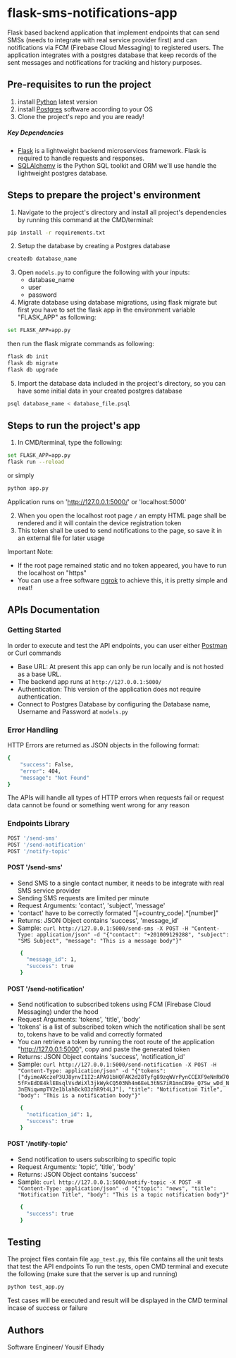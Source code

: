 # flask-sms-notifications-app
Flask based backend application that implement endpoints that can send SMSs (needs to integrate with real service provider first) and can notifications via FCM (Firebase Cloud Messaging) to registered users.
The application integrates with a postgres database that keep records of the sent messages and notifications for tracking and history purposes.

## Pre-requisites to run the project
1. install [Python](https://www.python.org/downloads/release) latest version
2. install [Postgres](https://www.postgresql.org/download/) software according to your OS
3. Clone the project's repo and you are ready!

##### Key Dependencies
- [Flask](http://flask.pocoo.org/) is a lightweight backend microservices framework. Flask is required to handle requests and responses.
- [SQLAlchemy](https://www.sqlalchemy.org/) is the Python SQL toolkit and ORM we'll use handle the lightweight postgres database.

## Steps to prepare the project's environment
1. Navigate to the project's directory and install all project's dependencies by running this command at the CMD/terminal:
```bash
pip install -r requirements.txt
```
2. Setup the database by creating a Postgres database
```bash
createdb database_name
 ```
3. Open `models.py` to configure the following with your inputs:
    - database_name
    - user
    - password
4. Migrate database using database migrations, using flask migrate
   but first you have to set the flask app in the environment variable "FLASK_APP" as following:
```bash
set FLASK_APP=app.py
```
  then run the flask migrate commands as following:
```bash
flask db init
flask db migrate
flask db upgrade
```
5. Import the database data included in the project's directory, so you can have some initial data in your created postgres database
```bash
psql database_name < database_file.psql
```

## Steps to run the project's app
1. In CMD/terminal, type the following:
```bash
set FLASK_APP=app.py
flask run --reload
```
or simply
```bash
python app.py
```
Application runs on 'http://127.0.0.1:5000/' or 'localhost:5000'

2. When you open the localhost root page `/` an empty HTML page shall be rendered and it will contain the device registration token
3. This token shall be used to send notifications to the page, so save it in an external file for later usage

Important Note:
* If the root page remained static and no token appeared, you have to run the localhost on "https"
* You can use a free software [ngrok](https://ngrok.com/) to achieve this, it is pretty simple and neat!

## APIs Documentation
### Getting Started
In order to execute and test the API endpoints, you can user either [Postman](https://www.postman.com/downloads/) or Curl commands
- Base URL: At present this app can only be run locally and is not hosted as a base URL. 
- The backend app runs at `http://127.0.0.1:5000/`
- Authentication: This version of the application does not require authentication.
- Connect to Postgres Database by configuring the Database name, Username and Password at `models.py`

### Error Handling
HTTP Errors are returned as JSON objects in the following format:
```bash
{
    "success": False,
    "error": 404,
    "message": "Not Found"
}
```
The APIs will handle all types of HTTP errors when requests fail or request data cannot be found or something went wrong for any reason

### Endpoints Library

```bash
POST '/send-sms'
POST '/send-notification'
POST '/notify-topic'
```

#### POST '/send-sms'
- Send SMS to a single contact number, it needs to be integrate with real SMS service provider
- Sending SMS requests are limited per minute
- Request Arguments: 'contact', 'subject', 'message'
- 'contact' have to be correctly formated "[+country_code].*[number]"
- Returns: JSON Object contains 'success', 'message_id'
- Sample: `curl http://127.0.0.1:5000/send-sms -X POST -H "Content-Type: application/json" -d "{"contact": "+201009129288", "subject": "SMS Subject", "message": "This is a message body"}"`
```bash
    {
      "message_id": 1,
      "success": true
    }
```

#### POST '/send-notification'
- Send notification to subscribed tokens using FCM (Firebase Cloud Messaging) under the hood
- Request Arguments: 'tokens', 'title', 'body'
- 'tokens' is a list of subscribed token which the notification shall be sent to, tokens have to be valid and correctly formated
- You can retrieve a token by running the root route of the application "http://127.0.0.1:5000", copy and paste the generated token
- Returns: JSON Object contains 'success', 'notification_id'
- Sample: `curl http://127.0.0.1:5000/send-notification -X POST -H "Content-Type: application/json" -d "{"tokens": ["dyimeAKczeP3UJ8ynvI1I2:APA91bHQFAK2d28Tyfg89zqWVrPynCCEXF9eNnRW705fFxEdDE4klEBsqlVsdWiXl3jkWykCQ503Nh4m6EeL3tNS7iR1mnCB9e_Q7Sw_wDd_N3nENiqwmpTV2e1blahBck03zhR9t4LJ"], "title": "Notification Title", "body": "This is a notification body"}"`
```bash
    {
      "notification_id": 1,
      "success": true
    }
```

#### POST '/notify-topic'
- Send notification to users subscribing to specific topic
- Request Arguments: 'topic', 'title', 'body'
- Returns: JSON Object contains 'success'
- Sample: `curl http://127.0.0.1:5000/notify-topic -X POST -H "Content-Type: application/json" -d "{"topic": "news", "title": "Notification Title", "body": "This is a topic notification body"}"`
```bash
    {
      "success": true
    }
```

## Testing
The project files contain file `app_test.py`, this file contains all the unit tests that test the API endpoints
To run the tests, open CMD terminal and execute the following (make sure that the server is up and running)
```bash
python test_app.py
```
Test cases will be executed and result will be displayed in the CMD terminal incase of success or failure

## Authors
Software Engineer/ Yousif Elhady
